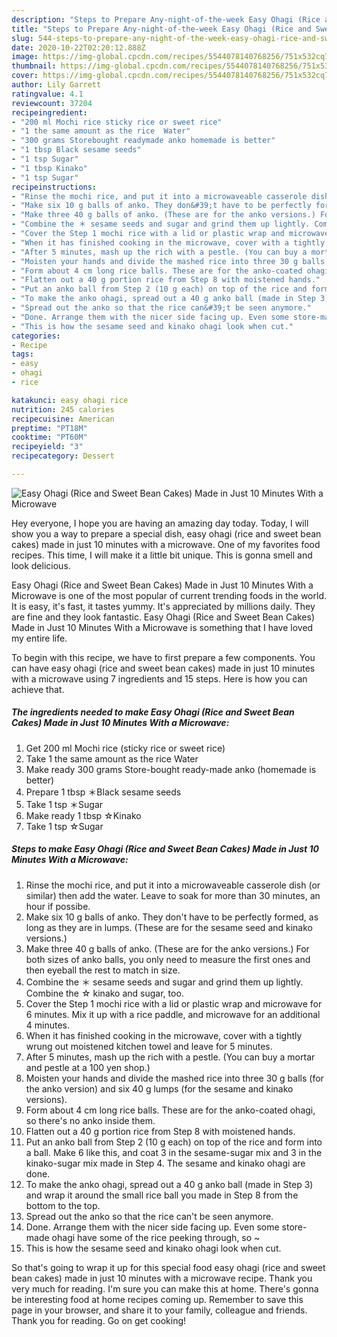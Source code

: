 ```yaml
---
description: "Steps to Prepare Any-night-of-the-week Easy Ohagi (Rice and Sweet Bean Cakes) Made in Just 10 Minutes With a Microwave"
title: "Steps to Prepare Any-night-of-the-week Easy Ohagi (Rice and Sweet Bean Cakes) Made in Just 10 Minutes With a Microwave"
slug: 544-steps-to-prepare-any-night-of-the-week-easy-ohagi-rice-and-sweet-bean-cakes-made-in-just-10-minutes-with-a-microwave
date: 2020-10-22T02:20:12.888Z
image: https://img-global.cpcdn.com/recipes/5544078140768256/751x532cq70/easy-ohagi-rice-and-sweet-bean-cakes-made-in-just-10-minutes-with-a-microwave-recipe-main-photo.jpg
thumbnail: https://img-global.cpcdn.com/recipes/5544078140768256/751x532cq70/easy-ohagi-rice-and-sweet-bean-cakes-made-in-just-10-minutes-with-a-microwave-recipe-main-photo.jpg
cover: https://img-global.cpcdn.com/recipes/5544078140768256/751x532cq70/easy-ohagi-rice-and-sweet-bean-cakes-made-in-just-10-minutes-with-a-microwave-recipe-main-photo.jpg
author: Lily Garrett
ratingvalue: 4.1
reviewcount: 37204
recipeingredient:
- "200 ml Mochi rice sticky rice or sweet rice"
- "1 the same amount as the rice  Water"
- "300 grams Storebought readymade anko homemade is better"
- "1 tbsp Black sesame seeds"
- "1 tsp Sugar"
- "1 tbsp Kinako"
- "1 tsp Sugar"
recipeinstructions:
- "Rinse the mochi rice, and put it into a microwaveable casserole dish (or similar) then add the water. Leave to soak for more than 30 minutes, an hour if possibe."
- "Make six 10 g balls of anko. They don&#39;t have to be perfectly formed, as long as they are in lumps. (These are for the sesame seed and kinako versions.)"
- "Make three 40 g balls of anko. (These are for the anko versions.) For both sizes of anko balls, you only need to measure the first ones and then eyeball the rest to match in size."
- "Combine the ＊ sesame seeds and sugar and grind them up lightly. Combine the ☆ kinako and sugar, too."
- "Cover the Step 1 mochi rice with a lid or plastic wrap and microwave for 6 minutes. Mix it up with a rice paddle, and microwave for an additional 4 minutes."
- "When it has finished cooking in the microwave, cover with a tightly wrung out moistened kitchen towel and leave for 5 minutes."
- "After 5 minutes, mash up the rich with a pestle. (You can buy a mortar and pestle at a 100 yen shop.)"
- "Moisten your hands and divide the mashed rice into three 30 g balls (for the anko version) and six 40 g lumps (for the sesame and kinako versions)."
- "Form about 4 cm long rice balls. These are for the anko-coated ohagi, so there&#39;s no anko inside them."
- "Flatten out a 40 g portion rice from Step 8 with moistened hands."
- "Put an anko ball from Step 2 (10 g each) on top of the rice and form into a ball. Make 6 like this, and coat 3 in the sesame-sugar mix and 3 in the kinako-sugar mix made in Step 4. The sesame and kinako ohagi are done."
- "To make the anko ohagi, spread out a 40 g anko ball (made in Step 3) and wrap it around the small rice ball you made in Step 8 from the bottom to the top."
- "Spread out the anko so that the rice can&#39;t be seen anymore."
- "Done. Arrange them with the nicer side facing up. Even some store-made ohagi have some of the rice peeking through, so ~"
- "This is how the sesame seed and kinako ohagi look when cut."
categories:
- Recipe
tags:
- easy
- ohagi
- rice

katakunci: easy ohagi rice 
nutrition: 245 calories
recipecuisine: American
preptime: "PT18M"
cooktime: "PT60M"
recipeyield: "3"
recipecategory: Dessert

---
```



![Easy Ohagi (Rice and Sweet Bean Cakes) Made in Just 10 Minutes With a Microwave](https://img-global.cpcdn.com/recipes/5544078140768256/751x532cq70/easy-ohagi-rice-and-sweet-bean-cakes-made-in-just-10-minutes-with-a-microwave-recipe-main-photo.jpg)

Hey everyone, I hope you are having an amazing day today. Today, I will show you a way to prepare a special dish, easy ohagi (rice and sweet bean cakes) made in just 10 minutes with a microwave. One of my favorites food recipes. This time, I will make it a little bit unique. This is gonna smell and look delicious.

Easy Ohagi (Rice and Sweet Bean Cakes) Made in Just 10 Minutes With a Microwave is one of the most popular of current trending foods in the world. It is easy, it's fast, it tastes yummy. It's appreciated by millions daily. They are fine and they look fantastic. Easy Ohagi (Rice and Sweet Bean Cakes) Made in Just 10 Minutes With a Microwave is something that I have loved my entire life.




To begin with this recipe, we have to first prepare a few components. You can have easy ohagi (rice and sweet bean cakes) made in just 10 minutes with a microwave using 7 ingredients and 15 steps. Here is how you can achieve that.

<!--inarticleads1-->

##### The ingredients needed to make Easy Ohagi (Rice and Sweet Bean Cakes) Made in Just 10 Minutes With a Microwave:

1. Get 200 ml Mochi rice (sticky rice or sweet rice)
1. Take 1 the same amount as the rice  Water
1. Make ready 300 grams Store-bought ready-made anko (homemade is better)
1. Prepare 1 tbsp ＊Black sesame seeds
1. Take 1 tsp ＊Sugar
1. Make ready 1 tbsp ☆Kinako
1. Take 1 tsp ☆Sugar




<!--inarticleads2-->

##### Steps to make Easy Ohagi (Rice and Sweet Bean Cakes) Made in Just 10 Minutes With a Microwave:

1. Rinse the mochi rice, and put it into a microwaveable casserole dish (or similar) then add the water. Leave to soak for more than 30 minutes, an hour if possibe.
1. Make six 10 g balls of anko. They don&#39;t have to be perfectly formed, as long as they are in lumps. (These are for the sesame seed and kinako versions.)
1. Make three 40 g balls of anko. (These are for the anko versions.) For both sizes of anko balls, you only need to measure the first ones and then eyeball the rest to match in size.
1. Combine the ＊ sesame seeds and sugar and grind them up lightly. Combine the ☆ kinako and sugar, too.
1. Cover the Step 1 mochi rice with a lid or plastic wrap and microwave for 6 minutes. Mix it up with a rice paddle, and microwave for an additional 4 minutes.
1. When it has finished cooking in the microwave, cover with a tightly wrung out moistened kitchen towel and leave for 5 minutes.
1. After 5 minutes, mash up the rich with a pestle. (You can buy a mortar and pestle at a 100 yen shop.)
1. Moisten your hands and divide the mashed rice into three 30 g balls (for the anko version) and six 40 g lumps (for the sesame and kinako versions).
1. Form about 4 cm long rice balls. These are for the anko-coated ohagi, so there&#39;s no anko inside them.
1. Flatten out a 40 g portion rice from Step 8 with moistened hands.
1. Put an anko ball from Step 2 (10 g each) on top of the rice and form into a ball. Make 6 like this, and coat 3 in the sesame-sugar mix and 3 in the kinako-sugar mix made in Step 4. The sesame and kinako ohagi are done.
1. To make the anko ohagi, spread out a 40 g anko ball (made in Step 3) and wrap it around the small rice ball you made in Step 8 from the bottom to the top.
1. Spread out the anko so that the rice can&#39;t be seen anymore.
1. Done. Arrange them with the nicer side facing up. Even some store-made ohagi have some of the rice peeking through, so ~
1. This is how the sesame seed and kinako ohagi look when cut.




So that's going to wrap it up for this special food easy ohagi (rice and sweet bean cakes) made in just 10 minutes with a microwave recipe. Thank you very much for reading. I'm sure you can make this at home. There's gonna be interesting food at home recipes coming up. Remember to save this page in your browser, and share it to your family, colleague and friends. Thank you for reading. Go on get cooking!
